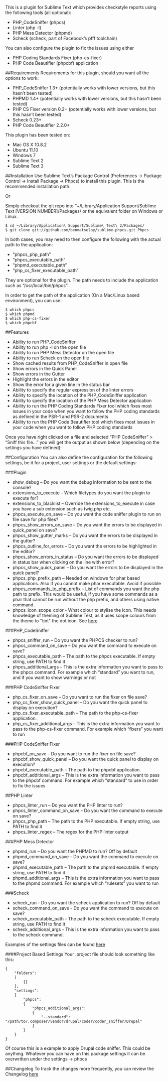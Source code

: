 This is a plugin for Sublime Text which provides checkstyle reports using the following tools (all optional):

* PHP_CodeSniffer (phpcs)
* Linter (php -l)
* PHP Mess Detector (phpmd)
* Scheck (scheck, part of Facebook’s pfff toolchain)

You can also configure the plugin to fix the issues using either

* PHP Coding Standards Fixer (php-cs-fixer)
* PHP Code Beautifier (phpcbf) application

##Requirements
Requirements for this plugin, should you want all the options to work:

* PHP_CodeSniffer 1.3+ (potentially works with lower versions, but this hasn’t been tested)
* PHPMD 1.4+ (potentially works with lower versions, but this hasn’t been tested)
* PHP CS Fixer version 0.2+ (potentially works with lower versions, but this hasn’t been tested)
* Scheck 0.23+
* PHP Code Beautifier 2.2.0+

This plugin has been tested on:

* Mac OS X 10.8.2
* Ubuntu 11.10
* Windows 7
* Sublime Text 2
* Sublime Text 3


##Installation
Use Sublime Text’s Package Control (Preferences -> Package Control -> Install Package -> Phpcs) to install this plugin. This is the recommended installation path.

Or

Simply checkout the git repo into “~/Library/Application Support/Sublime Text [VERSION NUMBER]/Packages/ or the equivalent folder on Windows or Linux.

```
$ cd ~/Library/Application\ Support/Sublime\ Text\ 2/Packages/
$ git clone git://github.com/benmatselby/sublime-phpcs.git Phpcs
```

In both cases, you may need to then configure the following with the actual path to the application:

* “phpcs_php_path”
* “phpcs_executable_path”
* “phpmd_executable_path”
* “php_cs_fixer_executable_path”

They are optional for the plugin. The path needs to include the application such as “/usr/local/bin/phpcs”.

In order to get the path of the application (On a Mac/Linux based environment), you can use:

```
$ which phpcs
$ which phpmd
$ which php-cs-fixer
$ which phpcbf

```

##Features
* Ability to run PHP_CodeSniffer
* Ability to run php -l on the open file
* Ability to run PHP Mess Detector on the open file
* Ability to run Scheck on the open file
* Show cached results from PHP_CodeSniffer in open file
* Show errors in the Quick Panel
* Show errors in the Gutter
* Highlight the errors in the editor
* Show the error for a given line in the status bar
* Ability to specify the regular expression of the linter errors
* Ability to specify the location of the PHP_CodeSniffer application
* Ability to specify the location of the PHP Mess Detector application
* Ability to run the PHP Coding Standards Fixer tool which fixes most issues in your code when you want to follow the PHP coding standards as defined in the PSR-1 and PSR-2 documents
* Ability to run the PHP Code Beautifier tool which fixes most issues in your code when you want to follow PHP coding standards

Once you have right clicked on a file and selected “PHP CodeSniffer” > “Sniff this file…” you will get the output as shown below (depending on the settings you have defined):


##Configuration
You can also define the configuration for the following settings, be it for a project, user settings or the default settings:

###Plugin

* show_debug – Do you want the debug information to be sent to the console?
* extensions_to_execute – Which filetypes do you want the plugin to execute for?
* extensions_to_blacklist – Override the extensions_to_execute in case you have a sub extension such as twig.php etc.
* phpcs_execute_on_save – Do you want the code sniffer plugin to run on file save for php files?
* phpcs_show_errors_on_save – Do you want the errors to be displayed in quick_panel on save?
* phpcs_show_gutter_marks – Do you want the errors to be displayed in the gutter?
* phpcs_outline_for_errors – Do you want the errors to be highlighted in the editor?
* phpcs_show_errors_in_status – Do you want the errors to be displayed in status bar when clicking on the line with error?
* phpcs_show_quick_panel – Do you want the errors to be displayed in the quick panel?
* phpcs_php_prefix_path – Needed on windows for phar based applications. Also if you cannot make phar executable. Avoid if possible
* phpcs_commands_to_php_prefix – List of commands you want the php path to prefix. This would be useful, if you have some commands as a phar that cannot be run without the php prefix, and others using native command.
* phpcs_icon_scope_color - What colour to stylise the icon. This needs knowledge of theming of Sublime Test, as it uses scope colours from the theme to "tint" the dot icon. See [here](https://www.sublimetext.com/docs/3/api_reference.html#sublime.View)

###PHP_CodeSniffer

* phpcs_sniffer_run – Do you want the PHPCS checker to run?
* phpcs_command_on_save – Do you want the command to execute on save?
* phpcs_executable_path – The path to the phpcs executable. If empty string, use PATH to find it
* phpcs_additional_args – This is the extra information you want to pass to the phpcs command. For example which “standard” you want to run, and if you want to show warnings or not


###PHP CodeSniffer Fixer

* php_cs_fixer_on_save – Do you want to run the fixer on file save?
* php_cs_fixer_show_quick_panel – Do you want the quick panel to display on execution?
* php_cs_fixer_executable_path – The path to the php-cs-fixer application.
* php_cs_fixer_additional_args – This is the extra information you want to pass to the php-cs-fixer command. For example which “fixers” you want to run


###PHP CodeSniffer Fixer

* phpcbf_on_save – Do you want to run the fixer on file save?
* phpcbf_show_quick_panel – Do you want the quick panel to display on execution?
* phpcbf_executable_path – The path to the phpcbf application.
* phpcbf_additional_args – This is the extra information you want to pass to the phpcbf command. For example which “standard” to use in order to fix the issues


##PHP Linter

* phpcs_linter_run – Do you want the PHP linter to run?
* phpcs_linter_command_on_save – Do you want the command to execute on save?
* phpcs_php_path – The path to the PHP executable. If empty string, use PATH to find it
* phpcs_linter_regex – The regex for the PHP linter output


###PHP Mess Detector

* phpmd_run – Do you want the PHPMD to run? Off by default
* phpmd_command_on_save – Do you want the command to execute on save?
* phpmd_executable_path – The path to the phpmd executable. If empty string, use PATH to find it
* phpmd_additional_args – This is the extra information you want to pass to the phpmd command. For example which “rulesets” you want to run


###Scheck

* scheck_run - Do you want the scheck application to run? Off by default
* scheck_command_on_save - Do you want the command to execute on save?
* scheck_executable_path - The path to the scheck executable. If empty string, use PATH to find it
* scheck_additional_args - This is the extra information you want to pass to the scheck command.

Examples of the settings files can be found [here](https://github.com/benmatselby/sublime-phpcs/tree/master/example-settings)

####Project Based Settings
Your .project file should look something like this:

```
{
    "folders":
    [
        {}
    ],
    "settings":
    {
        "phpcs":
        {
            "phpcs_additional_args":
            {
                "--standard": "/path/to/.composer/vendor/drupal/coder/coder_sniffer/Drupal"
            }
        }
    }
}
```

Of course this is a example to apply Drupal code sniffer. This could be anything. Whatever you can have on this package settings it can be overwritten under the settings -> phpcs


##Changelog
To track the changes more frequently, you can review the Changelog [here](https://github.com/benmatselby/sublime-phpcs/blob/master/Changelog.md)